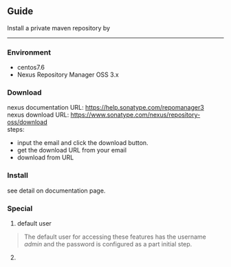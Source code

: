 ## Guide

  Install a private maven repository by

---

### Environment
* centos7.6
* Nexus Repository Manager OSS 3.x

### Download
nexus documentation URL: https://help.sonatype.com/repomanager3 </BR>
nexus download URL: https://www.sonatype.com/nexus/repository-oss/download </BR>
steps:
* input the email and click the download button.
* get the download URL from your email
* download from URL

### Install
see detail on documentation page.

### Special
1. default user
> The default user for accessing these features has the username _admin_ and the password
is configured as a part initial step.
2. 
